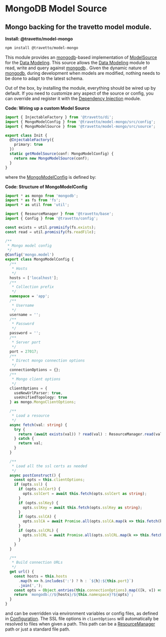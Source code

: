<!-- This file was generated by the framweork and should not be modified directly -->
<!-- Please modify https://github.com/travetto/travetto/tree/master/module/model-mongo/DOCS.js and execute "npm run docs" to rebuild -->
# MongoDB Model Source
## Mongo backing for the travetto model module.

**Install: @travetto/model-mongo**
```bash
npm install @travetto/model-mongo
```

This module provides an [mongodb](https://mongodb.com)-based implementation of [ModelSource](https://github.com/travetto/travetto/tree/master/module/model/src/service/source.ts#L58) for the [Data Modeling](https://github.com/travetto/travetto/tree/master/module/model#readme "Datastore abstraction for CRUD operations with advanced query support.").  This source allows the [Data Modeling](https://github.com/travetto/travetto/tree/master/module/model#readme "Datastore abstraction for CRUD operations with advanced query support.") module to read, write and query against [mongodb](https://mongodb.com).. Given the dynamic nature of [mongodb](https://mongodb.com), during development when models are modified, nothing needs to be done to adapt to the latest schema.

Out of the box, by installing the module, everything should be wired up by default.  If you need to customize any aspect of the source or config, you can override and register it with the [Dependency Injection](https://github.com/travetto/travetto/tree/master/module/di#readme "Dependency registration/management and injection support.") module.

**Code: Wiring up a custom Model Source**
```typescript
import { InjectableFactory } from '@travetto/di';
import { MongoModelConfig } from '@travetto/model-mongo/src/config';
import { MongoModelSource } from '@travetto/model-mongo/src/source';

export class Init {
  @InjectableFactory({
    primary: true
  })
  static getModelSource(conf: MongoModelConfig) {
    return new MongoModelSource(conf);
  }
}
```

where the [MongoModelConfig](https://github.com/travetto/travetto/tree/master/module/model-mongo/src/config.ts#L15) is defined by:

**Code: Structure of MongoModelConfig**
```typescript
import * as mongo from 'mongodb';
import * as fs from 'fs';
import * as util from 'util';

import { ResourceManager } from '@travetto/base';
import { Config } from '@travetto/config';

const exists = util.promisify(fs.exists);
const read = util.promisify(fs.readFile);

/**
 * Mongo model config
 */
@Config('mongo.model')
export class MongoModelConfig {
  /**
   * Hosts
   */
  hosts = ['localhost'];
  /**
   * Collection prefix
   */
  namespace = 'app';
  /**
   * Username
   */
  username = '';
  /**
   * Password
   */
  password = '';
  /**
   * Server port
   */
  port = 27017;
  /**
   * Direct mongo connection options
   */
  connectionOptions = {};
  /**
   * Mongo client options
   */
  clientOptions = {
    useNewUrlParser: true,
    useUnifiedTopology: true
  } as mongo.MongoClientOptions;

  /**
   * Load a resource
   */
  async fetch(val: string) {
    try {
      return (await exists(val)) ? read(val) : ResourceManager.read(val);
    } catch {
      return val;
    }
  }

  /**
   * Load all the ssl certs as needed
   */
  async postConstruct() {
    const opts = this.clientOptions;
    if (opts.ssl) {
      if (opts.sslCert) {
        opts.sslCert = await this.fetch(opts.sslCert as string);
      }
      if (opts.sslKey) {
        opts.sslKey = await this.fetch(opts.sslKey as string);
      }
      if (opts.sslCA) {
        opts.sslCA = await Promise.all(opts.sslCA.map(k => this.fetch(k as string)));
      }
      if (opts.sslCRL) {
        opts.sslCRL = await Promise.all(opts.sslCRL.map(k => this.fetch(k as string)));
      }
    }
  }

  /**
   * Build connection URLs
   */
  get url() {
    const hosts = this.hosts
      .map(h => h.includes(':') ? h : `${h}:${this.port}`)
      .join(',');
    const opts = Object.entries(this.connectionOptions).map(([k, v]) => `${k}=${v}`).join('&');
    return `mongodb://${hosts}/${this.namespace}?${opts}`;
  }
}
```

and can be overridden via environment variables or config files, as defined in [Configuration](https://github.com/travetto/travetto/tree/master/module/config#readme "Environment-aware config management using yaml files").  The SSL file options in `clientOptions` will automatically be resolved to files when given a path.  This path can be a [ResourceManager](https://github.com/travetto/travetto/tree/master/module/base/src/resource.ts#L-1) path or just a standard file path.

